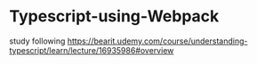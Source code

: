 # Typescript-using-Webpack
study following https://bearit.udemy.com/course/understanding-typescript/learn/lecture/16935986#overview
